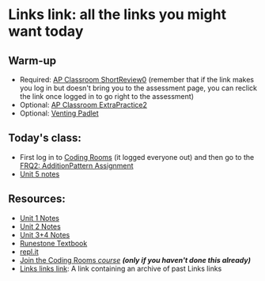 # Links link: all the links you might want today
## Warm-up
* Required: [AP Classroom ShortReview0](https://apclassroom.collegeboard.org/8/assessments/assignments/33017615) (remember that if the link makes you log in but doesn't bring you to the assessment page, you can reclick the link once logged in to go right to the assessment)
* Optional: [AP Classroom ExtraPractice2](https://apclassroom.collegeboard.org/8/assessments/assignments/33018051)
* Optional: [Venting Padlet](https://viewpointschool2.padlet.org/nolandonoghue2/cjt42uuauv8r9ym7)

## Today's class:
* First log in to [Coding Rooms](http://app.codingrooms.com/) (it logged everyone out) and then go to the [FRQ2: AdditionPattern Assignment](https://app.codingrooms.com/management/assignments/21306/overview)
* [Unit 5 notes](https://gist.github.com/mrDonoghue/7312efdb78dca463096ddffcb9f66c0b)

## Resources:
* [Unit 1 Notes](https://gist.github.com/mrDonoghue/6f097b0a542598d27c27f7adec5c568c)
* [Unit 2 Notes](https://gist.github.com/mrDonoghue/c66799d9887dddb1d86710d9bade8a14)
* [Unit 3+4 Notes](https://gist.github.com/mrDonoghue/584d61a03c362bd0efad5aaf09d12e5a)
* [Runestone Textbook](https://csawesome.runestone.academy/runestone/books/published/csawesome/index.html)
* [repl.it](https://repl.it/~)
* [Join the Coding Rooms *course*](https://app.codingrooms.com/management/courses/join-by-code/UP8Wz3o1) ***(only if you haven't done this already)***
* [Links links link](https://gist.github.com/mrDonoghue/85c00adcd07a5fa9696e10fdda430578): A link containing an archive of past Links links
